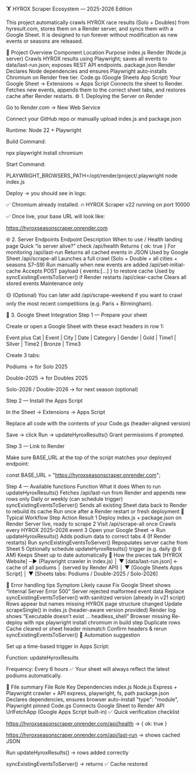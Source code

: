 🏋️ HYROX Scraper Ecosystem — 2025-2026 Edition

This project automatically crawls HYROX race results (Solo + Doubles) from hyresult.com, stores them on a Render server, and syncs them with a Google Sheet.
It is designed to run forever without modification as new events or seasons are released.

📁 Project Overview
Component	Location	Purpose
index.js	Render (Node.js server)	Crawls HYROX results using Playwright; saves all events to data/last-run.json; exposes REST API endpoints.
package.json	Render	Declares Node dependencies and ensures Playwright auto-installs Chromium on Render free tier.
Code.gs (Google Sheets App Script)	Your Google Sheet → Extensions → Apps Script	Connects the sheet to Render. Fetches new events, appends them to the correct sheet tabs, and restores cache after Render restarts.
⚙️ 1. Deploying the Server on Render

Go to Render.com
 → New Web Service

Connect your GitHub repo or manually upload index.js and package.json

Runtime: Node 22 + Playwright

Build Command:

npx playwright install chromium


Start Command:

PLAYWRIGHT_BROWSERS_PATH=/opt/render/project/.playwright node index.js


Deploy → you should see in logs:

✅ Chromium already installed.
🔥 HYROX Scraper v22 running on port 10000


✅ Once live, your base URL will look like:

https://hyroxseasonscraper.onrender.com

🌐 2. Server Endpoints
Endpoint	Description	When to use
/	Health landing page	Quick “is server alive?” check
/api/health	Returns { ok: true }	For monitoring
/api/last-run	Returns all cached events in JSON	Used by Google Sheet
/api/scrape-all	Launches a full crawl (Solo + Double + all cities + seasons S7–S9)	Run manually when new events are added
/api/set-initial-cache	Accepts POST payload { events:[…] } to restore cache	Used by syncExistingEventsToServer() if Render restarts
/api/clear-cache	Clears all stored events	Maintenance only

🟡 (Optional)
You can later add /api/scrape-weekend if you want to crawl only the most recent competitions (e.g. Paris + Birmingham).

📄 3. Google Sheet Integration
Step 1 — Prepare your sheet

Create or open a Google Sheet with these exact headers in row 1:

Event plus Cat | Event | City | Date | Category | Gender | Gold | Time1 | Silver | Time2 | Bronze | Time3


Create 3 tabs:

Podiums → for Solo 2025

Double-2025 → for Doubles 2025

Solo-2026 / Double-2026 → for next season (optional)

Step 2 — Install the Apps Script

In the Sheet → Extensions → Apps Script

Replace all code with the contents of your Code.gs (header-aligned version)

Save → click Run → updateHyroxResults()
Grant permissions if prompted.

Step 3 — Link to Render

Make sure BASE_URL at the top of the script matches your deployed endpoint:

const BASE_URL = "https://hyroxseasonscraper.onrender.com";

Step 4 — Available functions
Function	What it does	When to run
updateHyroxResults()	Fetches /api/last-run from Render and appends new rows only	Daily or weekly (can schedule trigger)
syncExistingEventsToServer()	Sends all existing Sheet data back to Render to rebuild its cache	Run once after a Render restart or fresh deployment
🚀 Typical Workflow
Step	Action	Result
1	Deploy index.js + package.json on Render	Server live, ready to scrape
2	Visit /api/scrape-all once	Crawls every HYROX 2025–2026 event
3	Open your Google Sheet → Run updateHyroxResults()	Adds podium data to correct tabs
4	(If Render restarts) Run syncExistingEventsToServer()	Repopulates server cache from Sheet
5	Optionally schedule updateHyroxResults() trigger (e.g. daily @ 6 AM)	Keeps Sheet up to date automatically
🧠 How the pieces talk
[HYROX Website] ─▶ (Playwright crawler in index.js)
       │
       ▼
[data/last-run.json]  ← cache of all podiums
       │
   (served by Render API)
       │
       ▼
[Google Sheets Apps Script]
       │
       ▼
[Sheets tabs: Podiums / Double-2025 / Solo-2026]

🧩 Error handling tips
Symptom	Likely cause	Fix
Google Sheet shows “Internal Server Error 500”	Server rejected malformed event data	Replace syncExistingEventsToServer() with sanitized version (already in v21 script)
Rows appear but names missing	HYROX page structure changed	Update scrapeSingle() in index.js (header-aware version provided)
Render log shows “Executable doesn’t exist … headless_shell”	Browser missing	Re-deploy with npx playwright install chromium in build step
Duplicate rows	Cache cleared or sheet header mismatch	Confirm headers & rerun syncExistingEventsToServer()
🔄 Automation suggestion

Set up a time-based trigger in Apps Script:

Function: updateHyroxResults

Frequency: Every 6 hours
✅ Your sheet will always reflect the latest podiums automatically.

🧩 File summary
File	Role	Key Dependencies
index.js	Node.js Express + Playwright crawler + API	express, playwright, fs, path
package.json	Declares dependencies, ensures browser auto-install	"type": "module", Playwright pinned
Code.gs	Connects Google Sheet to Render API	UrlFetchApp (Google Apps Script built-in)
✅ Quick verification checklist

https://hyroxseasonscraper.onrender.com/api/health → { ok: true }

https://hyroxseasonscraper.onrender.com/api/last-run → shows cached JSON

Run updateHyroxResults() → rows added correctly

syncExistingEventsToServer() → returns ✅ Cache restored
